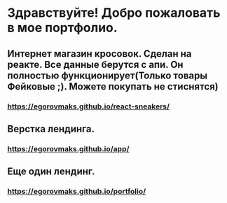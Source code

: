 # Здравствуйте! Добро пожаловать в мое портфолио. 


## Интернет магазин кросовок. Сделан на реакте. Все данные берутся с апи. Он полностью функционирует(Только товары Фейковые ;). Можете покупать не стиснятся)
### https://egorovmaks.github.io/react-sneakers/

## Верстка лендинга.    
### https://egorovmaks.github.io/app/

## Еще один лендинг.   
### https://egorovmaks.github.io/portfolio/
